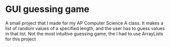 <h1>GUI guessing game</h1>
<p>A small project that I made for my AP Computer Science A class. It makes a list of random values of a specified length, and the user has to guess values in that list. Not the most intuitive guessing game, the I had to use ArrayLists for this project</p>